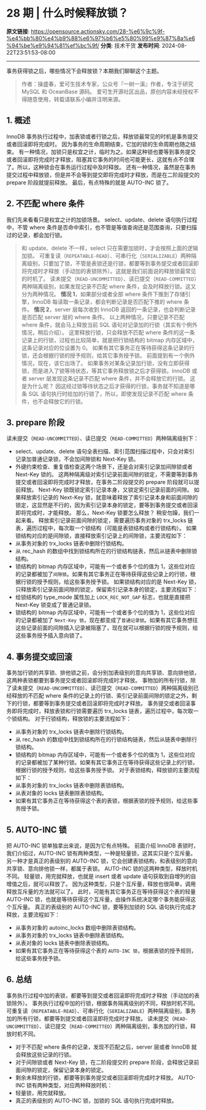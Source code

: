 # 28 期 | 什么时候释放锁？

**原文链接**: https://opensource.actionsky.com/28-%e6%9c%9f-%e4%bb%80%e4%b9%88%e6%97%b6%e5%80%99%e9%87%8a%e6%94%be%e9%94%81%ef%bc%9f/
**分类**: 技术干货
**发布时间**: 2024-08-22T23:51:53-08:00

---

事务获得锁之后，哪些情况下会释放锁？本期我们聊聊这个主题。
> 作者：操盛春，爱可生技术专家，公众号『一树一溪』作者，专注于研究 MySQL 和 OceanBase 源码。
爱可生开源社区出品，原创内容未经授权不得随意使用，转载请联系小编并注明来源。
## 1. 概述
InnoDB 事务执行过程中，加表锁或者行锁之后，释放锁最常见的时机是事务提交或者回滚即将完成时。
因为事务的生命周期结束，它加的锁的生命周期也随之结束。
有一种情况，加锁只是权宜之计，临时为之。如果这种锁也要等到事务提交或者回滚即将完成时才释放，阻塞其它事务的时间也可能更长，这就有点不合理了。所以，这种锁会在事务运行过程中及时释放。
还有一种情况，虽然是在事务提交过程中释放锁，但是并不会等到提交即将完成时才释放，而是在二阶段提交的 prepare 阶段就提前释放。
最后，有点特殊的就是 AUTO-INC 锁了。
## 2. 不匹配 where 条件
我们先来看看只是权宜之计的加锁场景。
select、update、delete 语句执行过程中，不管 where 条件是否命中索引，也不管是等值查询还是范围查询，只要扫描过的记录，都会加行锁。
> 和 update、delete 不一样，select 只在需要加锁时，才会按照上面的逻辑加锁。
可重复读（`REPEATABLE-READ`）、可串行化（`SERIALIZABLE`）两种隔离级别，只要加了锁，不管是表锁还是行锁，都要等到事务提交或者回滚即将完成时才释放（手动加的表锁除外）。这就是我们前面说的释放锁最常见的时机了。
读未提交（`READ-UNCOMMITTED`）、读已提交（`READ-COMMITTED`）两种隔离级别，如果发现记录不匹配 where 条件，会及时释放行锁。这又分为两种情况。
**情况 1**，如果部分或者全部 where 条件下推到了存储引擎，InnoDB 每读取一条记录，都会判断记录是否匹配下推的 where 条件。
**情况 2**，server 层每次收到 InnoDB 返回的一条记录，也会判断记录是否匹配 server 层的 where 条件。
以上两种情况，只要记录不匹配 where 条件，就会马上释放当前 SQL 语句对记录加的行锁（其实有个例外情况，稍后介绍）。
这里释放行锁，只会释放不匹配 where 条件的这一条记录上的行锁，过程也比较简单，就是把行锁结构的 bitmap 内存区域中，这条记录对应的位设置为 0。
如果有其它事务正在等待获得这条记录的行锁，还会根据行锁的授予规则，给其它事务授予锁。
前面提到有一个例外情况，现在，该它出场了。
如果事务对某条记录加行锁，没有立即获得锁，而是进入了锁等待状态，等其它事务释放锁之后才获得锁。InnoDB 或者 server 层发现这条记录不匹配 where 条件，并不会释放它的行锁。
这是为什么呢？
因这经过锁等待状态之后才获得的行锁，事务就不知道是哪条 SQL 语句执行时给加的行锁了，所以，即使发现记录不匹配 where 条件，也不会释放它的行锁。
## 3. prepare 阶段
读未提交（`READ-UNCOMMITTED`）、读已提交（`READ-COMMITTED`）两种隔离级别下：
- select、update、delete 语句全表扫描、索引范围扫描过程中，只会对索引记录加普通记录锁，不会加间隙锁和 Next-Key 锁。
- 外键约束检查、重复值检查这两个场景下，还是会对索引记录加间隙锁或者 Next-Key 锁的。
这两种隔离级对索引记录前面间隙的锁定，不需要等到事务提交或者回滚即将完成时才释放，在事务二阶段提交的 prepare 阶段就可以提前释放。
Next-Key 锁既锁定索引记录本身，又锁定索引记录前面的间隙。
如果释放索引记录的 Next-Key 锁，就意味着释放了索引记录本身和前面间隙的锁定，这显然是不行的，因为索引记录本身的锁定，要等到事务提交或者回滚即将完成时，才能释放。
那么，Next-Key 锁要怎么释放？
稍安勿躁，我们一起来看。
释放索引记录前面间隙的锁定，需要遍历事务对象的 trx_locks 链表，遍历过程中，每次取一个锁结构（可能是表锁结构或者行锁结构）。
如果锁结构对应的是间隙锁，直接释放索引记录上的间隙锁，主要流程如下：
- 从事务对象的 trx_locks 链表中删除行锁结构。
- 从 rec_hash 的数组中找到锁结构所在的行锁结构链表，然后从链表中删除锁结构。
- 锁结构的 bitmap 内存区域中，可能有一个或者多个位的值为 1，这些位对应的记录都被加了`间隙锁`。如果有其它事务正在等待获得这些记录上的行锁，根据行锁的授予规则，给这些事务授予锁。
如果锁结构对应的是 Next-Key 锁，只释放索引记录前面间隙的锁定，保留索引记录本身的锁定，主要流程如下：
- 给锁结构的 type_mode 属性加上 `LOCK_REC_NOT_GAP` 标志，也就是直接把 Next-Key 锁变成了普通记录锁。
- 锁结构的 bitmap 内存区域中，可能有一个或者多个位的值为 1，这些位对应的记录都被加了 `Next-Key 锁`，现在都变成了`普通记录锁`。如果有其它事务想往这些记录前面的间隙插入记录被阻塞了，现在就可以根据行锁的授予规则，给这些事务授予插入意向锁了。
## 4. 事务提交或回滚
事务加行锁的共享锁、排他锁之前，会分别加表级别的意向共享锁、意向排他锁，这两种表锁都要到事务提交或者回滚即将完成时才释放。
事物加的所有行锁，除了读未提交（`READ-UNCOMMITTED`）、读已提交（`READ-COMMITTED`）两种隔离级别已经释放的不匹配 where 条件的记录上的行锁、索引记录前面间隙的锁定之外，剩下的行锁，都要等到事务提交或者回滚即将完成时才释放。
事务提交或者回滚事务即将完成时，释放表锁和行锁需要遍历 trx_locks 链表，遍历过程中，每次取一个锁结构。
对于行锁结构，释放锁的主要流程如下：
- 从事务对象的 trx_locks 链表中删除行锁结构。
- 从 rec_hash 的数组中找到锁结构所在的行锁结构链表，然后从链表中删除行锁结构。
- 锁结构的 bitmap 内存区域中，可能有一个或者多个位的值为 1，这些位对应的记录都被加了某种行锁。如果有其它事务正在等待获得这些记录上的行锁，根据行锁的授予规则，给这些事务授予锁。
对于表锁结构，释放锁的主要流程如下：
- 从事务对象的 trx_locks 链表中删除表锁结构。
- 从表对象的 locks 链表删除表锁结构。
- 如果有其它事务正在等待获得这个表的表锁，根据表锁的授予规则，给这些事务授予锁。
## 5. AUTO-INC 锁
把 AUTO-INC 锁单独拿出来说，是因为它有点特殊。
前面介绍 InnoDB 表锁时，我们介绍过，AUTO-INC 锁有两种类型，一种是轻量锁，这其实只是个互斥量。
另一种才是真正的表级别的 AUTO-INC 锁，它会创建表锁结构，和表级别的意向共享锁、意向排他锁一样，都属于表锁。
AUTO-INC 锁的这两种类型，释放时机不同。
轻量锁，用完就释放，也就是 insert 或者 update 语句获取到自增列的自增值之后，就可以释放了。
因为这种类型，只是个互斥量，释放也很简单，调用释放互斥量的方法就可以了。
此时，可能有其它事务正在等待获得这个表的轻量 AUTO-INC 锁，也就是等待获得这个互斥量，由操作系统决定哪个事务能获得这个互斥量。
真正的表级别的 AUTO-INC 锁，要等到加锁的 SQL 语句执行完成才释放，主要流程如下：
- 从事务对象的 autoinc_locks 数组中删除表锁结构。
- 从事务对象的 trx_locks 链表中删除表锁结构。
- 从表对象的 locks 链表中删除表锁结构。
- 如果有其它事务正在等待获得这个表的 `AUTO-INC 锁`，根据表锁的授予规则，给这些事务授予锁。
## 6. 总结
事务执行过程中加的表锁，都要等到提交或者回滚即将完成时才释放（手动加的表锁除外）。
事务执行过程中加的行锁，根据事务隔离级别的不同，释放时机不同。
可重复读（`REPEATABLE-READ`）、可串行化（`SERIALIZABLE`）两种隔离级别，事务加的所有行锁，都要等到提交或者回滚即将完成时才释放。
读未提交（`READ-UNCOMMITTED`）、读已提交（`READ-COMMITTED`）两种隔离级别，事务加的行锁，释放时机不同。
- 对于不匹配 where 条件的记录，发现不匹配之后，server 层或者 InnoDB 就会释放这些记录的行锁。
- 对于间隙锁或者 Next-Key 锁，在二阶段提交的 prepare 阶段，会释放记录前面间隙的锁定，保留记录本身的锁定。
- 剩余未释放的行锁，都要等到事务提交或者回滚即将完成时才释放。
AUTO-INC 锁有两种类型，对应两种释放时机：
- 轻量锁，用完就释放。
- 真正的表级别的 AUTO-INC 锁，加锁的 SQL 语句执行完成时释放。